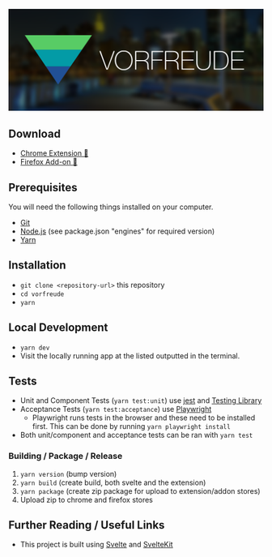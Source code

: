 ![Vorfreude](/marketing/logo.png?raw=true)

## Download

* [Chrome Extension 💾](https://chrome.google.com/webstore/detail/vorfreude/cfdbnmfofkfhbjlabopaepkfdbeajabd)
* [Firefox Add-on 💾](https://addons.mozilla.org/en-US/firefox/addon/vorfreude/?src=search)

## Prerequisites

You will need the following things installed on your computer.

* [Git](https://git-scm.com/)
* [Node.js](https://nodejs.org/) (see package.json "engines" for required version)
* [Yarn](https://yarnpkg.com/en/)

## Installation

* `git clone <repository-url>` this repository
* `cd vorfreude`
* `yarn`

## Local Development

* `yarn dev`
* Visit the locally running app at the listed outputted in the terminal.

## Tests

* Unit and Component Tests (`yarn test:unit`) use [jest](https://jestjs.io/) and [Testing Library](https://testing-library.com/)
* Acceptance Tests (`yarn test:acceptance`) use [Playwright](https://playwright.dev/)
	* Playwright runs tests in the browser and these need to be installed first. This can be done by running `yarn playwright install`
* Both unit/component and acceptance tests can be ran with `yarn test`

### Building / Package / Release

1. `yarn version` (bump version)
2. `yarn build` (create build, both svelte and the extension)
3. `yarn package` (create zip package for upload to extension/addon stores)
4. Upload zip to chrome and firefox stores

## Further Reading / Useful Links

* This project is built using [Svelte](https://svelte.dev/) and [SvelteKit](https://kit.svelte.dev/)
